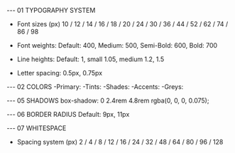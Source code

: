 --- 01 TYPOGRAPHY SYSTEM

- Font sizes (px)
  10 / 12 / 14 / 16 / 18 / 20 / 24 / 30 / 36 / 44 / 52 / 62 / 74 / 86 / 98

- Font weights: Default: 400, Medium: 500, Semi-Bold: 600, Bold: 700

- Line heights: Default: 1, small 1.05, medium 1.2, 1.5

- Letter spacing: 0.5px, 0.75px

--- 02 COLORS
-Primary:
-Tints:
-Shades:
-Accents:
-Greys:

--- 05 SHADOWS
box-shadow: 0 2.4rem 4.8rem rgba(0, 0, 0, 0.075);

--- 06 BORDER RADIUS
Default: 9px, 11px

--- 07 WHITESPACE

- Spacing system (px)
  2 / 4 / 8 / 12 / 16 / 24 / 32 / 48 / 64 / 80 / 96 / 128

